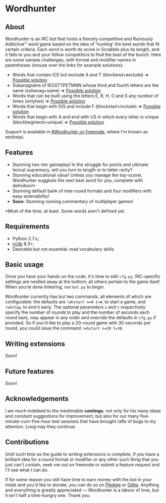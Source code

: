 ﻿Wordhunter
==========

About
-----

Wordhunter is an IRC bot that hosts a fiercely competitive and Ruinously Addictive™ word game based on the idea of 'hunting' the best words that fit certain criteria. Each word is worth its score in Scrabble plus its length, and it falls to you and your fellow competitors to find the best of the bunch. Here are some sample challenges, with format and modifier names in parentheses (mouse over the links for example solutions):

- Words that contain ICE but exclude A and T (blockend+exclude) ⇒ [Possible solution](# "POLICEWOMEN for 31")
- Subanagrams of IEGSTTPETMNN whose third and fourth letters are the same (subanag+same) ⇒ [Possible solution](# "PETTINGS for 19")
- Words that can be built using the letters E, R, H, O and S any number of times (onlyhas) ⇒ [Possible solution](# "HORSESHOES for 26")
- Words that begin with DIS and include F (blockstart+include) ⇒ [Possible solution](# "DISGRACEFULLY for 36")
- Words that begin with A and end with US in which every letter is unique (blockbeginend+unique) ⇒ [Possible solution](# "AMBIDEXTROUSLY for 43")

Support is available in [#Wordhunter on freenode](http://webchat.freenode.net/?channels=#Wordhunter), where I'm known as etotheipi.

Features
--------

- Stunning two-tier gameplay! In the struggle for points and ultimate lexical supremacy, will you turn to length or to letter rarity?
- Stunning educational value! Unless you manage the top-scorer, Wordhunter suggests the next best word for you, complete with definition!*
- Stunning default bank of nine round formats and four modifiers with easy extensibility!
- **Soon**: Stunning running commentary of multiplayer games!

*Most of the time, at least. Some words aren't defined yet.

Requirements
------------

- Python 2.7.x;
- [irclib](http://python-irclib.sourceforge.net/) 8.3+;
- Desirable but not essential: mad vocabulary skills.

Basic usage
-----------

Once you have your hands on the code, it's time to edit `cfg.py`. IRC-specific settings are nestled away at the bottom; all others pertain to the game itself. When you're done tinkering, run `bot.py` to begin.

Wordhunter currently has but two commands, all elements of which are configurable: the defaults are `!whstart n=# t=#`, to start a game, and `!whstop`, to end it early. The optional parameters `n` and `t` respectively specify the number of rounds to play and the number of seconds each round lasts, may appear in any order and override the defaults in `cfg.py` if provided. So if you'd like to play a 20-round game with 30 seconds per round, you could issue the command `!whstart n=20 t=30`.

Writing extensions
------------------

Soon!

Future features
---------------

Soon!

Acknowledgements
----------------

I am much indebted to the inestimable **contingo**, not only for his many ideas and constant suggestions for improvement, but also for our many five-minute-cum-five-hour test sessions that have brought rafts of bugs to my attention. Long may they continue.

Contributions
-------------

Until such time as the guide to writing extensions is complete, if you have a brilliant idea for a round format or modifier or any other such thing that you just can't contain, seek me out on freenode or submit a feature request and I'll see what I can do.

If for some reason you still have time to earn money with the bot in your midst and you'd like to donate, you can do so on [Pledgie](http://pledgie.com/campaigns/21862) or [Gittip](https://www.gittip.com/IgnisUmbrae). Anything and everything is greatly appreciated — Wordhunter is a labour of love, but it isn't half a time-hungry one. Thank you.
